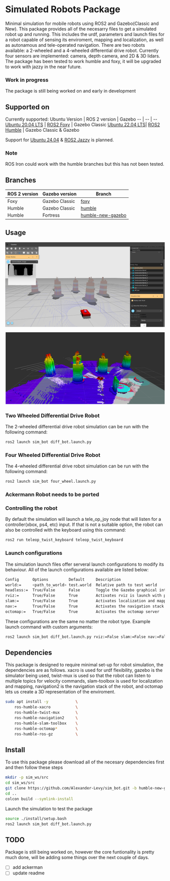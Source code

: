 # Simulated Robots Package 
Minimal simulation for mobile robots using ROS2 and Gazebo(Classic and New). This package provides all of the necesarry files to get a simulated robot up and running. This includes the urdf, parameters and launch files for a robot capable of sensing its enviroment, mapping and localization, as well as autonamous and tele-operated navigation. There are two robots available: a 2-wheeled and a 4-wheeled differential drive robot. Currently four sensors are implemented: camera, depth camera, and 2D & 3D lidars. The package has been tested to work humble and foxy, it will be upgraded to work with jazzy in the near future. 

### Work in progress
The package is still being worked on and early in development

## Supported on
Currently supported:
Ubuntu Version | ROS 2 version | Gazebo
-- | -- | -- 
[Ubuntu 20.04 LTS](https://releases.ubuntu.com/focal/) | [ROS2 Foxy](https://docs.ros.org/en/foxy/Installation.html) | Gazebo Classic 
[Ubuntu 22.04 LTS](https://releases.ubuntu.com/jammy/)| [ROS2 Humble](https://docs.ros.org/en/rolling/Releases/Release-Humble-Hawksbill.html) | Gazebo Classic & Gazebo

Support for [Ubuntu 24.04](https://releases.ubuntu.com/noble/) & [ROS2 Jazzy](https://docs.ros.org/en/jazzy/Installation.html) is planned.


### Note
ROS Iron could work with the humble branches but this has not been tested.

## Branches
ROS 2 version | Gazebo version | Branch 
-- | -- | -- 
Foxy | Gazebo Classic | [foxy](https://github.com/Alexander-Levy/sim_bot/tree/foxy) 
Humble | Gazebo Classic | [humble](https://github.com/Alexander-Levy/sim_bot/tree/humble) 
Humble | Fortress | [humble-new-gazebo](https://github.com/Alexander-Levy/sim_bot/tree/humble-new-gazebo) 

## Usage
![alt text](https://github.com/Alexander-Levy/sim_bot/blob/humble-new-gazebo/media/new_gazebo_sim.png "Gazebo Simulation")

![alt text](https://github.com/Alexander-Levy/sim_bot/blob/humble-new-gazebo/media/simulation_sample.png "ROS Visualizer")


### Two Wheeled Differential Drive Robot
The 2-wheeled differential drive robot simulation can be run with the following command:
```bash
ros2 launch sim_bot diff_bot.launch.py 
```

### Four Wheeled Differential Drive Robot  
The 4-wheeled differential drive robot simulation can be run with the following command:
```bash
ros2 launch sim_bot four_wheel.launch.py 
```

### Ackermann Robot needs to be ported

### Controlling the robot
By default the simulation will launch a tele_op_joy node that will listen for a controller(xbox, ps4, etc) input. If that is not a suitable option, the robot can also be controlled with the keyboard using this command:
```bash
ros2 run teleop_twist_keyboard teleop_twist_keyboard 
```

### Launch configurations
The simulation launch files offer serveral launch configurations to modify its behaviour. All of the launch configurations available are listed below:
```bash
Config      Options         Default     Description
world:=     <path_to_world> test.world  Relative path to test world                       
headless:=  True/False      False       Toggle the Gazebo graphical interface (visualized if False) 
rviz:=      True/False      True        Activates rviz is launch with pre-made view
slam:=      True/False      True        Activates localization and mapping 
nav:=       True/False      True        Activates the navigation stack  
octomap:=   True/False      True        Activates the octomap server  
```

These configurations are the same no matter the robot type. Example launch command with custom arguments:
```bash 
ros2 launch sim_bot diff_bot.launch.py rviz:=False slam:=False nav:=False
```


## Dependencies
This package is designed to require minimal set-up for robot simulation, the dependencies are as follows. xacro is used for urdf flexibility, gazebo is the simulator being used, twist-mux is used so that the robot can listen to multiple topics for velocity commands, slam-toolbox is used for localization and mapping, navigation2 is the navigation stack of the robot, and octomap lets us create a 3D representation of the enviroment.
```bash
sudo apt install -y            \
    ros-humble-xacro           \
    ros-humble-twist-mux       \
    ros-humble-navigation2     \
    ros-humble-slam-toolbox    \
    ros-humble-octomap*        \
    ros-humble-ros-gz          \ 
```


## Install
To use this package please download all of the necesary dependencies first and then follow these steps
```bash
mkdir -p sim_ws/src
cd sim_ws/src
git clone https://github.com/Alexander-Levy/sim_bot.git -b humble-new-gazebo
cd ..
colcon build --symlink-install
```
Launch the simulation to test the package
```bash
source ./install/setup.bash
ros2 launch sim_bot diff_bot.launch.py 
```


## TODO 
Package is still being worked on, however the core funtionality is pretty much done, will be adding some things over the next couple of days.
 - [ ] add ackerman 
 - [ ] update readme 
